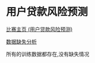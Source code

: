 
#  用户贷款风险预测

[比赛主页 (用户贷款风险预测) ][1]


[数据缺失分析](risk_pred.ipynb)

所有的训练数据都存在,没有缺失情况






 [1]: http://www.pkbigdata.com/common/cmpt/%E7%94%A8%E6%88%B7%E8%B4%B7%E6%AC%BE%E9%A3%8E%E9%99%A9%E9%A2%84%E6%B5%8B_%E7%AB%9E%E8%B5%9B%E4%BF%A1%E6%81%AF.html#background
















